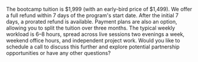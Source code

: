 The bootcamp tuition is $1,999 (with an early-bird price of $1,499). We offer a full refund within 7 days of the program's start date.  After the initial 7 days, a prorated refund is available.  Payment plans are also an option, allowing you to split the tuition over three months.  The typical weekly workload is 6–8 hours, spread across live sessions two evenings a week, weekend office hours, and independent project work. Would you like to schedule a call to discuss this further and explore potential partnership opportunities or have any other questions?